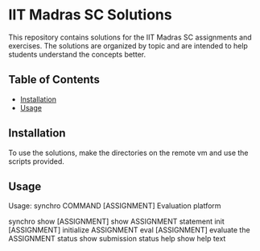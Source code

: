 # IIT Madras SC Solutions

This repository contains solutions for the IIT Madras SC assignments and exercises. The solutions are organized by topic and are intended to help students understand the concepts better.

## Table of Contents

- [Installation](#installation)
- [Usage](#usage)

## Installation

To use the solutions, make the directories on the remote vm and use the scripts provided.

## Usage
Usage: synchro COMMAND [ASSIGNMENT]
Evaluation platform

synchro show [ASSIGNMENT]     show ASSIGNMENT statement
        init [ASSIGNMENT]     initialize ASSIGNMENT
        eval [ASSIGNMENT]     evaluate the ASSIGNMENT
        status                show submission status
        help                  show help text
